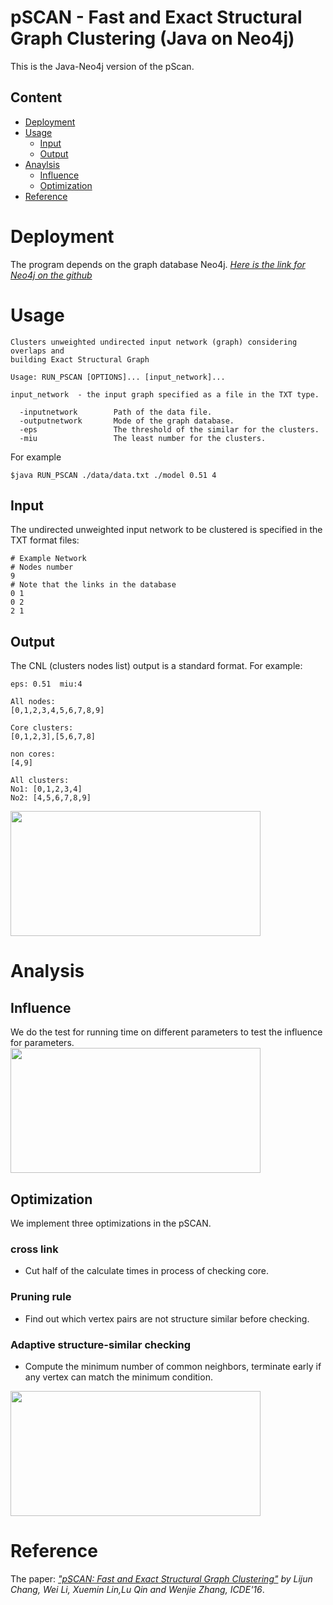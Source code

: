# pSCAN - Fast and Exact Structural Graph Clustering (Java on Neo4j)

This is the Java-Neo4j version of the pScan.

## Content
- [Deployment](#deployment)
- [Usage](#usage)
  - [Input](#input)
  - [Output](#output)
- [Anaylsis](#analysis)
  - [Influence](#influence)
  - [Optimization](#optimization)
- [Reference](#reference)

# Deployment

The program depends on the graph database Neo4j. *[Here is the link for Neo4j on the github](https://github.com/neo4j/neo4j)*


# Usage

```
Clusters unweighted undirected input network (graph) considering overlaps and
building Exact Structural Graph

Usage: RUN_PSCAN [OPTIONS]... [input_network]...

input_network  - the input graph specified as a file in the TXT type.

  -inputnetwork        Path of the data file.
  -outputnetwork       Mode of the graph database.
  -eps                 The threshold of the similar for the clusters.
  -miu                 The least number for the clusters.
```
For example
```
$java RUN_PSCAN ./data/data.txt ./model 0.51 4

```

## Input
The undirected unweighted input network to be clustered is specified in the TXT format files:


```
# Example Network
# Nodes number  
9
# Note that the links in the database
0 1
0 2
2 1
```
## Output
The CNL (clusters nodes list) output is a standard format. For example:
```
eps: 0.51  miu:4

All nodes:
[0,1,2,3,4,5,6,7,8,9]

Core clusters:
[0,1,2,3],[5,6,7,8]

non cores:
[4,9]

All clusters:
No1: [0,1,2,3,4]
No2: [4,5,6,7,8,9]

``` 
<img width="400" height="200" src=https://github.com/xiaohai0520/PSCAN_on_Neo4j/blob/master/image/Picture1.png/>

# Analysis

## Influence
We do the test for running time on different parameters to test the influence for parameters.
<img width="400" height="200" src=https://github.com/xiaohai0520/PSCAN_on_Neo4j/blob/master/image/influence.jpg/>

## Optimization
We implement three optimizations in the pSCAN.

### cross link
- Cut half of the calculate times in process of checking core.
### Pruning rule 
- Find out which vertex pairs are not structure similar before checking.
### Adaptive structure-similar checking 
- Compute the minimum number of common neighbors, terminate early if any vertex can match the minimum condition.

<img width="400" height="200" src=https://github.com/xiaohai0520/PSCAN_on_Neo4j/blob/master/image/op.jpg/>


# Reference
The paper: *["pSCAN: Fast and Exact Structural Graph Clustering"](https://www.cse.unsw.edu.au/~ljchang/pdf/icde16-pscan.pdf) by Lijun Chang, Wei Li, Xuemin Lin,Lu Qin and Wenjie Zhang, ICDE'16*.
